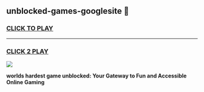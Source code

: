 
## unblocked-games-googlesite 👋
<h3>
<a href="https://premium.freeplayer.one?title=unblocked-games-googlesite&ref=14F">CLICK TO PLAY</a></h3>
<hr>

<h3>
<a href="https://premium.freeplayer.one?title=unblocked-games-googlesite&ref=14F">CLICK 2 PLAY</a>
  
</h3>

<a href="https://premium.freeplayer.one?title=unblocked-games-googlesite&ref=12F/"><img src="https://clearcache.store/games.png"></a>


**worlds hardest game unblocked: Your Gateway to Fun and Accessible Online Gaming**
